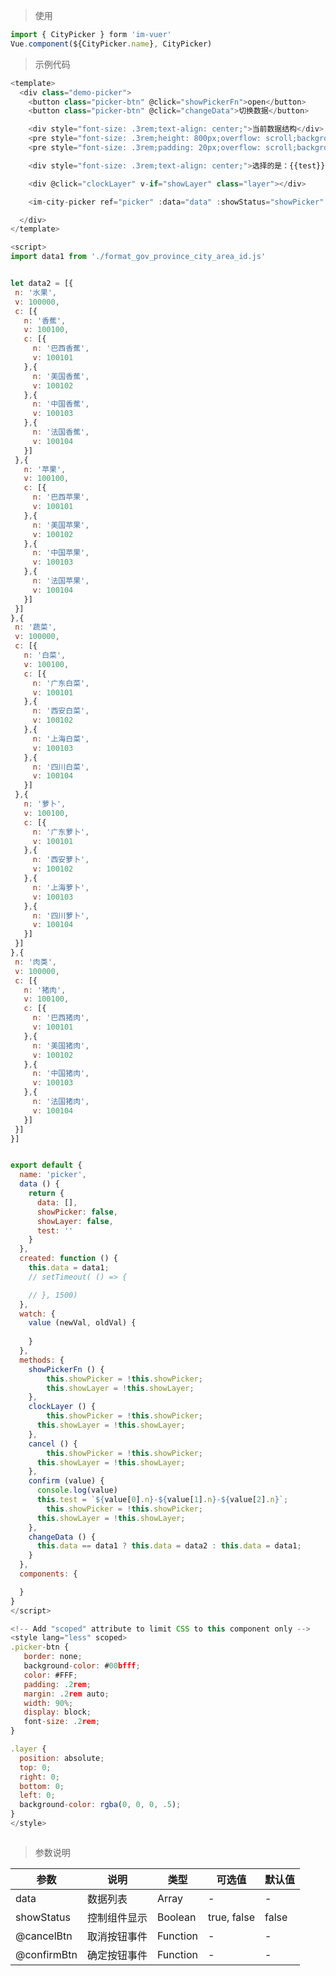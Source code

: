 
> 使用
```js
import { CityPicker } form 'im-vuer'
Vue.component(${CityPicker.name}, CityPicker)
```

> 示例代码
```js
<template>
  <div class="demo-picker">
    <button class="picker-btn" @click="showPickerFn">open</button>
  	<button class="picker-btn" @click="changeData">切换数据</button>

    <div style="font-size: .3rem;text-align: center;">当前数据结构</div>
    <pre style="font-size: .3rem;height: 800px;overflow: scroll;background-color: #000f5a;color: #FFF;">{{data}}</pre>
    <pre style="font-size: .3rem;padding: 20px;overflow: scroll;background-color: #000f5a;color: #FFF;">城市数据来源: https://github.com/ydcss/ydui-district</pre>

    <div style="font-size: .3rem;text-align: center;">选择的是：{{test}}</div>

    <div @click="clockLayer" v-if="showLayer" class="layer"></div>

  	<im-city-picker ref="picker" :data="data" :showStatus="showPicker" @cancelBtn="cancel" @confirmBtn="confirm"></im-city-picker>

  </div>
</template>

<script>
import data1 from './format_gov_province_city_area_id.js'


let data2 = [{
 n: '水果',
 v: 100000,
 c: [{
   n: '香蕉',
   v: 100100,
   c: [{
     n: '巴西香蕉',
     v: 100101
   },{
     n: '美国香蕉',
     v: 100102
   },{
     n: '中国香蕉',
     v: 100103
   },{
     n: '法国香蕉',
     v: 100104
   }]
 },{
   n: '苹果',
   v: 100100,
   c: [{
     n: '巴西苹果',
     v: 100101
   },{
     n: '美国苹果',
     v: 100102
   },{
     n: '中国苹果',
     v: 100103
   },{
     n: '法国苹果',
     v: 100104
   }]
 }]
},{
 n: '蔬菜',
 v: 100000,
 c: [{
   n: '白菜',
   v: 100100,
   c: [{
     n: '广东白菜',
     v: 100101
   },{
     n: '西安白菜',
     v: 100102
   },{
     n: '上海白菜',
     v: 100103
   },{
     n: '四川白菜',
     v: 100104
   }]
 },{
   n: '萝卜',
   v: 100100,
   c: [{
     n: '广东萝卜',
     v: 100101
   },{
     n: '西安萝卜',
     v: 100102
   },{
     n: '上海萝卜',
     v: 100103
   },{
     n: '四川萝卜',
     v: 100104
   }]
 }]
},{
 n: '肉类',
 v: 100000,
 c: [{
   n: '猪肉',
   v: 100100,
   c: [{
     n: '巴西猪肉',
     v: 100101
   },{
     n: '美国猪肉',
     v: 100102
   },{
     n: '中国猪肉',
     v: 100103
   },{
     n: '法国猪肉',
     v: 100104
   }]
 }]
}]


export default {
  name: 'picker',
  data () {
    return {
      data: [],
      showPicker: false,
      showLayer: false,
      test: ''
    }
  },
  created: function () {
    this.data = data1;
    // setTimeout( () => {

    // }, 1500)
  },
  watch: {
  	value (newVal, oldVal) {
  		
  	}
  },
  methods: {
  	showPickerFn () {
  		this.showPicker = !this.showPicker;
  		this.showLayer = !this.showLayer;
  	},
  	clockLayer () {
  		this.showPicker = !this.showPicker;
      this.showLayer = !this.showLayer;
    },
    cancel () {
    	this.showPicker = !this.showPicker;
      this.showLayer = !this.showLayer;
    },
    confirm (value) {
      console.log(value)
      this.test = `${value[0].n}-${value[1].n}-${value[2].n}`;
    	this.showPicker = !this.showPicker;
      this.showLayer = !this.showLayer;
    },
    changeData () {
      this.data == data1 ? this.data = data2 : this.data = data1;
    }
  },
  components: {

  }
}
</script>

<!-- Add "scoped" attribute to limit CSS to this component only -->
<style lang="less" scoped>
.picker-btn {
   border: none;
   background-color: #00bfff;
   color: #FFF;
   padding: .2rem;
   margin: .2rem auto;
   width: 90%;
   display: block;
   font-size: .2rem;
}

.layer {
  position: absolute;
  top: 0;
  right: 0;
  bottom: 0;
  left: 0;
  background-color: rgba(0, 0, 0, .5);
}
</style>



```
> 参数说明

  <div>
   <table>
    <thead>
     <tr>
      <th>参数</th> 
      <th>说明</th> 
      <th>类型</th> 
      <th>可选值</th> 
      <th>默认值</th>
     </tr>
    </thead> 
    <tbody>
    <tr>
      <td>data</td> 
      <td>数据列表</td> 
      <td>Array</td> 
      <td>-</td> 
      <td>-</td>
    </tr>
    <tr>
      <td>showStatus</td> 
      <td>控制组件显示</td> 
      <td>Boolean</td> 
      <td>true, false</td> 
      <td>false</td>
    </tr>
    <tr>
      <td>@cancelBtn</td> 
      <td>取消按钮事件</td> 
      <td>Function</td> 
      <td>-</td> 
      <td>-</td>
    </tr>
    <tr>
      <td>@confirmBtn</td> 
      <td>确定按钮事件</td> 
      <td>Function</td> 
      <td>-</td> 
      <td>-</td>
    </tr>
    </tbody>
   </table>
  </div>
  